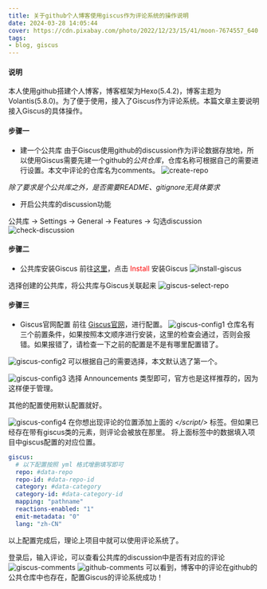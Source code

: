 ```yaml
---
title: 关于github个人博客使用giscus作为评论系统的操作说明
date: 2024-03-28 14:05:44
cover: https://cdn.pixabay.com/photo/2022/12/23/15/41/moon-7674557_640.jpg
tags:
- blog, giscus
---
```


#### 说明
本人使用github搭建个人博客，博客框架为Hexo(5.4.2)，博客主题为Volantis(5.8.0)。为了便于使用，接入了Giscus作为评论系统。本篇文章主要说明接入Giscus的具体操作。


#### 步骤一

- 建一个公共库
由于Giscus使用github的discussion作为评论数据存放地，所以使用Giscus需要先建一个github的*公共仓库*，仓库名称可根据自己的需要进行设置。本文中评论的仓库名为comments。
![create-repo](create-repo.png)

*除了要求是个公共库之外，是否需要README、gitignore无具体要求*


- 开启公共库的discussion功能

公共库 -> Settings -> General -> Features -> 勾选discussion
![check-discussion](check-discussion.png)

#### 步骤二

- 公共库安装Giscus
前往[这里](https://github.com/apps/giscus)，点击 <font color="red">Install</font> 安装Giscus
![install-giscus](install-giscus.png)

选择创建的公共库，将公共库与Giscus关联起来
![giscus-select-repo](giscus-select-repo.png)

#### 步骤三

- Giscus官网配置
前往 [Giscus官网](https://giscus.app/)，进行配置。
![giscus-config1](giscus-config1.png)
仓库名有三个前置条件，如果按照本文顺序进行安装，这里的检查会通过，否则会报错。如果报错了，请检查一下之前的配置是不是有哪里配置错了。

![giscus-config2](giscus-config2.png)
可以根据自己的需要选择，本文默认选了第一个。

![giscus-config3](giscus-config3.png)
选择 Announcements 类型即可，官方也是这样推荐的，因为这样便于管理。

其他的配置使用默认配置就好。

![giscus-config4](giscus-config4.png)
在你想出现评论的位置添加上面的 *</script/>* 标签。但如果已经存在带有giscus类的元素，则评论会被放在那里。
将上面标签中的数据填入项目中giscus配置的对应位置。
```yml
giscus:
  # 以下配置按照 yml 格式增删填写即可
  repo: #data-repo
  repo-id: #data-repo-id
  category: #data-category
  category-id: #data-category-id
  mapping: "pathname"
  reactions-enabled: "1"
  emit-metadata: "0"
  lang: "zh-CN"
```

以上配置完成后，理论上项目中就可以使用评论系统了。

登录后，输入评论，可以查看公共库的discussion中是否有对应的评论
![giscus-comments](giscus-comments.png)
![github-comments](github-comments.png)
可以看到，博客中的评论在github的公共仓库中也存在，配置Giscus的评论系统成功！